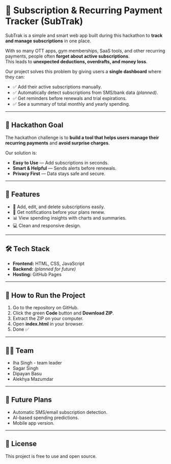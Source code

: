 # 📌 Subscription & Recurring Payment Tracker (SubTrak)

SubTrak is a simple and smart web app built during this hackathon to **track and manage subscriptions** in one place.  

With so many OTT apps, gym memberships, SaaS tools, and other recurring payments, people often **forget about active subscriptions**.  
This leads to **unexpected deductions, overdrafts, and money loss**.  

Our project solves this problem by giving users a **single dashboard** where they can:
- ✅ Add their active subscriptions manually.
- ✅ Automatically detect subscriptions from SMS/bank data *(planned)*.
- ✅ Get reminders before renewals and trial expirations.
- ✅ See a summary of total monthly and yearly spending.

---

## 🏁 **Hackathon Goal**
The hackathon challenge is to **build a tool that helps users manage their recurring payments** and **avoid surprise charges**.  

Our solution is:
- **Easy to Use** — Add subscriptions in seconds.
- **Smart & Helpful** — Sends alerts before renewals.
- **Privacy First** — Data stays safe and secure.

---

## 🌟 **Features**
- 📝 Add, edit, and delete subscriptions easily.
- 🔔 Get notifications before your plans renew.
- 📊 View spending insights with charts and summaries.
- 💻 Clean and responsive design.

---

## 🛠️ **Tech Stack**
- **Frontend:** HTML, CSS, JavaScript  
- **Backend:** *(planned for future)*  
- **Hosting:** GitHub Pages

---

## 🚀 **How to Run the Project**
1. Go to the repository on GitHub.
2. Click the green **Code** button and **Download ZIP**.
3. Extract the ZIP on your computer.
4. Open **index.html** in your browser.
5. Done ✅

---

## 👨‍💻 **Team**
- Iha Singh - team leader
- Sagar Singh
- Dipayan Basu
- Alekhya Mazumdar

---

## 📌 **Future Plans**
- Automatic SMS/email subscription detection.
- AI-based spending predictions.
- Mobile app version.

---

## 📄 **License**
This project is free to use and open source.

